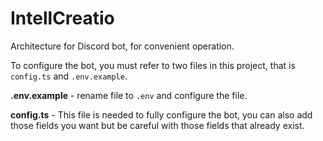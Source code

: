 # IntellCreatio

Architecture for Discord bot, for convenient operation.

To configure the bot, you must refer to two files in this project, that is `config.ts` and `.env.example`.

**.env.example** - rename file to `.env` and configure the file.

**config.ts** - This file is needed to fully configure the bot, you can also add those fields you want but be careful with those fields that already exist.
